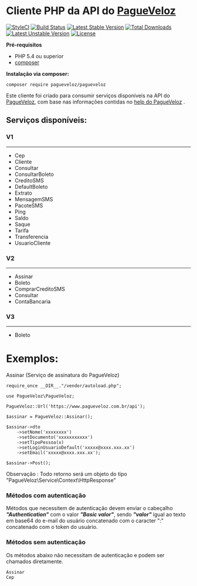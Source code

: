 # Cliente PHP da API do [PagueVeloz](https://www.pagueveloz.com.br/)

[![StyleCI](https://styleci.io/repos/27489184/shield)](https://styleci.io/repos/27489184)
[![Build Status](https://travis-ci.org/PagueVeloz/pagueveloz-php.svg)](https://travis-ci.org/PagueVeloz/pagueveloz-php)
[![Latest Stable Version](https://poser.pugx.org/pagueveloz/pagueveloz/v/stable)](https://packagist.org/packages/pagueveloz/pagueveloz) 
[![Total Downloads](https://poser.pugx.org/pagueveloz/pagueveloz/downloads)](https://packagist.org/packages/pagueveloz/pagueveloz) 
[![Latest Unstable Version](https://poser.pugx.org/pagueveloz/pagueveloz/v/unstable)](https://packagist.org/packages/pagueveloz/pagueveloz) 
[![License](https://poser.pugx.org/pagueveloz/pagueveloz/license)](https://packagist.org/packages/pagueveloz/pagueveloz)

**Pré-requisitos**

 * PHP 5.4 ou superior
 * [composer](https://getcomposer.org)

**Instalação via composer:**
```
composer require pagueveloz/pagueveloz
```

Este cliente foi criado para consumir serviços disponíveis na API do [PagueVeloz](https://www.pagueveloz.com.br), com base nas informações contidas no [help do PagueVeloz](https://www.pagueveloz.com.br/help) .

## Serviços disponíveis:

### V1
------------
- Cep
- Cliente
- Consultar
- ConsultarBoleto
- CreditoSMS
- DefaultBoleto
- Extrato
- MensagemSMS
- PacoteSMS
- Ping
- Saldo
- Saque
- Tarifa
- Transferencia
- UsuarioCliente

### V2
------
- Assinar
- Boleto
- ComprarCreditoSMS
- Consultar
- ContaBancaria

### V3
-----
- Boleto

# Exemplos:

Assinar (Serviço de assinatura do PagueVeloz)
```
require_once __DIR__."/vendor/autoload.php";

use PagueVeloz\PagueVeloz;

PagueVeloz::Url('https://www.pagueveloz.com.br/api');

$assinar = PagueVeloz::Assinar();

$assinar->dto
	->setNome('xxxxxxxx')
	->setDocumento('xxxxxxxxxxx')
	->setTipoPessoa(x)
	->setLoginUsuarioDefault('xxxxx@xxxx.xxx.xx')
	->setEmail('xxxxx@xxxx.xxx.xx');

$assinar->Post();
```
Observação : Todo retorno será um objeto do tipo "PagueVeloz\Service\Context\HttpResponse"

### Métodos com autenticação

Métodos que necessitem de autenticação devem enviar o cabeçalho ***"Authentication"*** com o valor ***"Basic valor"***, sendo ***"valor"*** igual ao texto em base64 do e-mail do usuário concatenado com o caracter ":" concatenado com o token do usuário.

### Métodos sem autenticação

Os métodos abaixo não necessitam de autenticação e podem ser chamados diretamente.
````
Assinar
Cep
````
